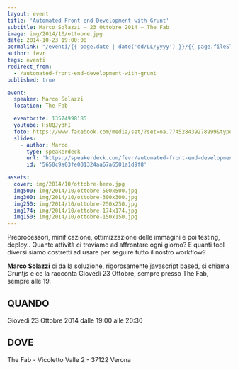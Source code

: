 ```yaml
---
layout: event
title: 'Automated Front-end Development with Grunt'
subtitle: Marco Solazzi – 23 Ottobre 2014 – The Fab
image: img/2014/10/ottobre.jpg
date: 2014-10-23 19:00:00
permalink: "/eventi/{{ page.date | date('dd/LL/yyyy') }}/{{ page.fileSlug | slug }}/index.html"
author: fevr
tags: eventi
redirect_from:
  - /automated-front-end-development-with-grunt
published: true

event:
  speaker: Marco Solazzi
  location: The Fab

  eventbrite: 13574998185
  youtube: HsUQJydhI
  foto: https://www.facebook.com/media/set/?set=oa.774528439278999&type=1
  slides:
    - author: Marco
      type: speakerdeck
      url: 'https://speakerdeck.com/fevr/automated-front-end-development-with-grunt'
      id: '5650c9a03fe001324aa67a6501a1d9f8'

assets:
  cover: img/2014/10/ottobre-hero.jpg
  img500: img/2014/10/ottobre-500x500.jpg
  img300: img/2014/10/ottobre-300x300.jpg
  img250: img/2014/10/ottobre-250x250.jpg
  img174: img/2014/10/ottobre-174x174.jpg
  img150: img/2014/10/ottobre-150x150.jpg
---
```


Preprocessori, minificazione, ottimizzazione delle immagini e poi testing, deploy..
Quante attività ci troviamo ad affrontare ogni giorno? E quanti tool diversi siamo costretti ad
usare per seguire tutto il nostro workflow?

**Marco Solazzi** ci da la soluzione, rigorosamente javascript based, si chiama Gruntjs e ce la racconta
Giovedì 23 Ottobre, sempre presso The Fab, sempre alle 19.

## QUANDO

Giovedì 23 Ottobre 2014 dalle 19:00 alle 20:30

## DOVE

The Fab - Vicoletto Valle 2 - 37122 Verona

